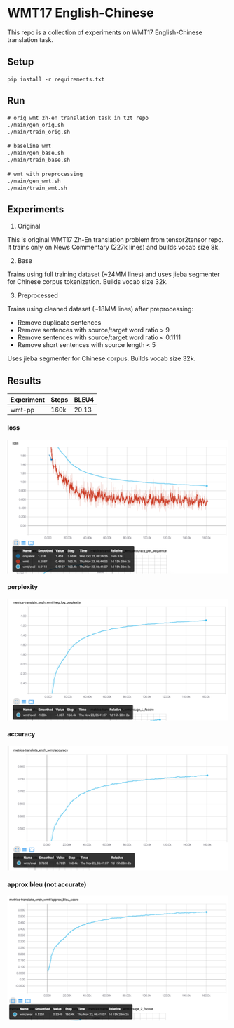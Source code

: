 # WMT17 English-Chinese 

This repo is a collection of experiments on WMT17 English-Chinese translation task. 

## Setup

`pip install -r requirements.txt`

## Run

````
# orig wmt zh-en translation task in t2t repo
./main/gen_orig.sh
./main/train_orig.sh

# baseline wmt
./main/gen_base.sh
./main/train_base.sh

# wmt with preprocessing
./main/gen_wmt.sh
./main/train_wmt.sh

````

## Experiments

1. Original 

This is original WMT17 Zh-En translation problem from tensor2tensor repo. 
It trains only on News Commentary (227k lines) and builds vocab size 8k.

2. Base

Trains using full training dataset (~24MM lines) and uses jieba segmenter for Chinese corpus tokenization. Builds vocab size 32k. 

3. Preprocessed

Trains using cleaned dataset (~18MM lines) after preprocessing: 
- Remove duplicate sentences
- Remove sentences with source/target word ratio > 9
- Remove sentences with source/target word ratio < 0.1111
- Remove short sentences with source length < 5

Uses jieba segmenter for Chinese corpus. Builds vocab size 32k. 

## Results


Experiment | Steps | BLEU4 
-----------|-------|---------
wmt-pp     | 160k  | 20.13

#### loss
![loss](results/wmt/loss.png)

#### perplexity
![loss](results/wmt/ppl.png)

#### accuracy
![loss](results/wmt/accuracy.png)

#### approx bleu (not accurate)
![loss](results/wmt/approx_bleu.png)


